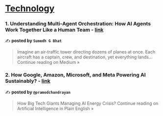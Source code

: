
<h1><a href=https://medium.com/tag/technology/recommended target="_blank" rel="noopener noreferrer">Technology</a></h1>
<h3>1. Understanding Multi‑Agent Orchestration: How AI Agents Work Together Like a Human Team - <a href="https://medium.com/@sumedh.kolalu/understanding-multi-agent-orchestration-how-ai-agents-work-together-like-a-human-team-2ca14875536a?source=rss------technology-5" target="_blank" rel="noopener noreferrer">link</a></h3>

✍️ **posted by `Sumedh G Bhat`**

<blockquote>Imagine an air‑traffic tower directing dozens of planes at once. Each aircraft has a captain, crew, and destination, yet everything lands…
Continue reading on Medium »</blockquote>

<h3>2. How Google, Amazon, Microsoft, and Meta Powering AI Sustainably? - <a href="https://ai.plainenglish.io/how-google-amazon-microsoft-and-meta-powering-ai-sustainably-657e80a935ee?source=rss------technology-5" target="_blank" rel="noopener noreferrer">link</a></h3>

✍️ **posted by `@pramodchandrayan`**

<blockquote>How Big Tech Giants Managing AI Energy Crisis?
Continue reading on Artificial Intelligence in Plain English »</blockquote>

